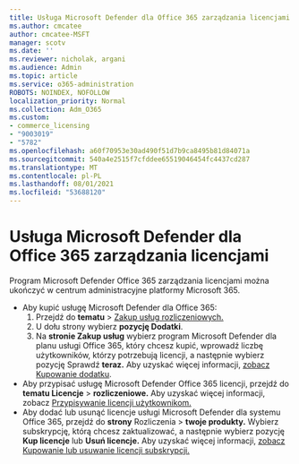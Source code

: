 ```yaml
---
title: Usługa Microsoft Defender dla Office 365 zarządzania licencjami
ms.author: cmcatee
author: cmcatee-MSFT
manager: scotv
ms.date: ''
ms.reviewer: nicholak, argani
ms.audience: Admin
ms.topic: article
ms.service: o365-administration
ROBOTS: NOINDEX, NOFOLLOW
localization_priority: Normal
ms.collection: Adm_O365
ms.custom:
- commerce_licensing
- "9003019"
- "5782"
ms.openlocfilehash: a60f70953e30ad490f51d7b9ca8495b81d84071a
ms.sourcegitcommit: 540a4e2515f7cfddee65519046454fc4437cd287
ms.translationtype: MT
ms.contentlocale: pl-PL
ms.lasthandoff: 08/01/2021
ms.locfileid: "53688120"
---
```

# <a name="microsoft-defender-for-office-365-license-management"></a>Usługa Microsoft Defender dla Office 365 zarządzania licencjami

Program Microsoft Defender Office 365 zarządzania licencjami można ukończyć w centrum administracyjne platformy Microsoft 365.

- Aby kupić usługę Microsoft Defender dla Office 365:
    1. Przejdź do **tematu**  >  [Zakup usług rozliczeniowych.](https://go.microsoft.com/fwlink/p/?linkid=868433)
    2. U dołu strony wybierz **pozycję Dodatki**.
    3. Na **stronie Zakup usług** wybierz program Microsoft Defender dla planu usługi Office 365, który chcesz kupić, wprowadź liczbę użytkowników, którzy potrzebują licencji, a następnie wybierz pozycję Sprawdź **teraz.** Aby uzyskać więcej informacji, [zobacz Kupowanie dodatku](/microsoft-365/commerce/buy-or-edit-an-add-on).
- Aby przypisać usługę Microsoft Defender Office 365 licencji, przejdź do **tematu Licencje**  >  **rozliczeniowe.** Aby uzyskać więcej informacji, zobacz [Przypisywanie licencji użytkownikom.](/microsoft-365/admin/manage/assign-licenses-to-users)
- Aby dodać lub usunąć licencje usługi Microsoft Defender dla systemu Office 365, przejdź do **strony** Rozliczenia  >  **twoje produkty.** Wybierz subskrypcję, którą chcesz zaktualizować, a następnie wybierz pozycję **Kup licencje** lub **Usuń licencje.** Aby uzyskać więcej informacji, [zobacz Kupowanie lub usuwanie licencji subskrypcji.](/microsoft-365/commerce/licenses/buy-licenses)